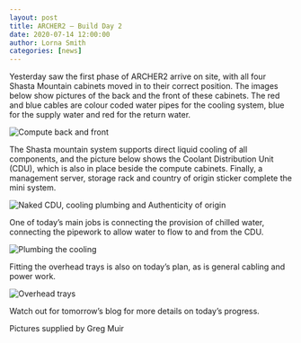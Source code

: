 ```yaml
---
layout: post
title: ARCHER2 – Build Day 2
date: 2020-07-14 12:00:00
author: Lorna Smith
categories: [news]
---
```




Yesterday saw the first phase of ARCHER2 arrive on site, with all four Shasta Mountain cabinets moved in to their correct position. The images below show pictures of the back and the front of these cabinets. The red and blue cables are colour coded water pipes for the cooling system, blue for the supply water and red for the return water. 



<img src="{{ site.baseurl }}/img/news/2020-07-14-pic1.png" alt="Compute back and front" title="Compute back and front" />


The Shasta mountain system supports direct liquid cooling of all components, and the picture below shows the Coolant Distribution Unit (CDU), which is also in place beside the compute cabinets. Finally, a management server, storage rack and country of origin sticker complete the mini system.  


<img src="{{ site.baseurl }}/img/news/2020-07-14-pic2.png" alt="Naked CDU, cooling plumbing and Authenticity of origin" title="Naked CDU, cooling plumbing and Authenticity of origin"/>

One of today’s main jobs is connecting the provision of chilled water, connecting the pipework to allow water to flow to and from the CDU.  


<img src="{{ site.baseurl }}/img/news/2020-07-14-pic3.png" alt="Plumbing the cooling" title="Plumbing the cooling" />

Fitting the overhead trays is also on today’s plan, as is general cabling and power work. 



<img src="{{ site.baseurl }}/img/news/2020-07-14-pic4.png" alt="Overhead trays" title="Overhead trays" />

Watch out for tomorrow’s blog for more details on today’s progress. 




Pictures supplied by Greg Muir

 


